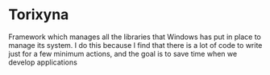 # Torixyna
Framework which manages all the libraries that Windows has put in place to manage its system. I do this because I find that there is a lot of code to write just for a few minimum actions, and the goal is to save time when we develop applications
